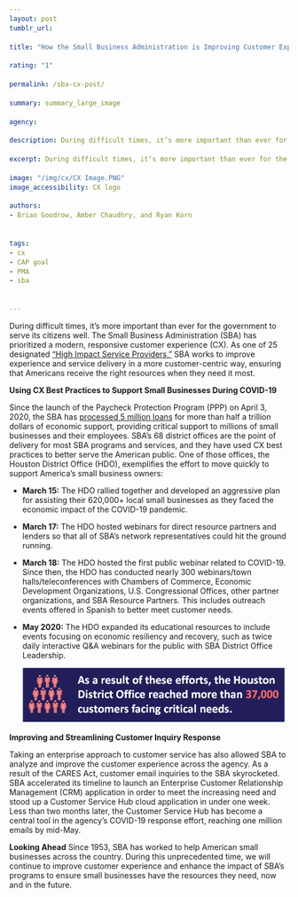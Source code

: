 ```yaml
---
layout: post
tumblr_url:

title: "How the Small Business Administration is Improving Customer Experience During COVID-19"

rating: "1"

permalink: /sba-cx-post/

summary: summary_large_image

agency:

description: During difficult times, it’s more important than ever for the government to serve its citizens well. The Small Business Administration (SBA) has prioritized a modern, responsive customer experience (CX). 

excerpt: During difficult times, it’s more important than ever for the government to serve its citizens well. The Small Business Administration (SBA) has prioritized a modern, responsive customer experience (CX). 

image: "/img/cx/CX Image.PNG"
image_accessibility: CX logo

authors:
- Brian Goodrow, Amber Chaudhry, and Ryan Korn


tags:
- cx
- CAP goal
- PMA
- sba


---
```


During difficult times, it’s more important than ever for the government to serve its citizens well. The Small Business Administration (SBA) has prioritized a modern, responsive customer experience (CX). As one of 25 designated [“High Impact Service Providers,”](https://www.performance.gov/cx/) SBA works to improve experience and service delivery in a more customer-centric way, ensuring that Americans receive the right resources when they need it most. 

**Using CX Best Practices to Support Small Businesses During COVID-19**

Since the launch of the Paycheck Protection Program (PPP) on April 3, 2020, the SBA has [processed 5 million loans](http://www.sba.gov/paycheckprotection) for more than half a trillion dollars of economic support, providing critical support to millions of small businesses and their employees. SBA’s 68 district offices are the point of delivery for most SBA programs and services, and they have used CX best practices to better serve the American public. One of those offices, the Houston District Office (HDO), exemplifies the effort to move quickly to support America’s small business owners:

- **March 15:** The HDO rallied together and developed an aggressive plan for assisting their 620,000+ local small businesses as they faced the economic impact of the COVID-19 pandemic.
- **March 17:** The HDO hosted webinars for direct resource partners and lenders so that all of SBA’s network representatives could hit the ground running.
- **March 18:** The HDO hosted the first public webinar related to COVID-19. Since then, the HDO has conducted nearly 300 webinars/town halls/teleconferences with Chambers of Commerce, Economic Development Organizations, U.S. Congressional Offices, other partner organizations, and SBA Resource Partners. This includes outreach events offered in Spanish to better meet customer needs.
- **May 2020:** The HDO expanded its educational resources to include events focusing on economic resiliency and recovery, such as twice daily interactive Q&A webinars for the public with SBA District Office Leadership.

  <img src="../img/blog/sba-houston.png" style="width:500px;">

**Improving and Streamlining Customer Inquiry Response**

Taking an enterprise approach to customer service has also allowed SBA to analyze and improve the customer experience across the agency. As a result of the CARES Act, customer email inquiries to the SBA skyrocketed. SBA accelerated its timeline to launch an Enterprise Customer Relationship Management (CRM) application in order to meet the increasing need and stood up a Customer Service Hub cloud application in under one week. Less than two months later, the Customer Service Hub has become a central tool in the agency’s COVID-19 response effort, reaching one million emails by mid-May.

**Looking Ahead**
Since 1953, SBA has worked to help American small businesses across the country. During this unprecedented time, we will continue to improve customer experience and enhance the impact of SBA’s programs to ensure small businesses have the resources they need, now and in the future. 
